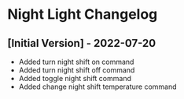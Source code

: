 # Night Light Changelog

## [Initial Version] - 2022-07-20

- Added turn night shift on command
- Added turn night shift off command
- Added toggle night shift command
- Added change night shift temperature command
